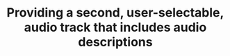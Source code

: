 ---
title: Providing a second, user-selectable, audio track that includes audio descriptions
description: ""
url: https://www.w3.org/TR/WCAG20-TECHS/G78.html
---